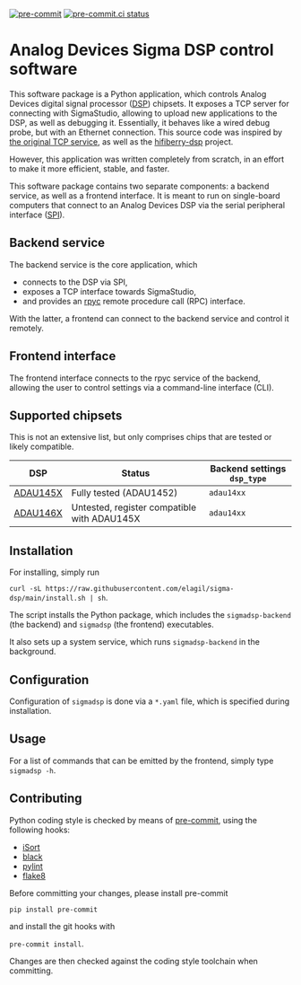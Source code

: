 [![pre-commit](https://img.shields.io/badge/pre--commit-enabled-brightgreen?logo=pre-commit&logoColor=white)](https://github.com/pre-commit/pre-commit) [![pre-commit.ci status](https://results.pre-commit.ci/badge/github/elagil/sigma-dsp/main.svg)](https://results.pre-commit.ci/latest/github/elagil/sigma-dsp/main)
# Analog Devices Sigma DSP control software

This software package is a Python application, which controls Analog Devices
digital signal processor ([DSP](https://en.wikipedia.org/wiki/Digital_signal_processor)) chipsets. It exposes a TCP server for
connecting with SigmaStudio, allowing to upload new applications to the DSP, as well as debugging it. Essentially, it
behaves like a wired debug probe, but with an Ethernet connection. This source code was inspired by [the original TCP service](https://wiki.analog.com/resources/tools-software/linux-software/sigmatcp),
as well as the [hifiberry-dsp](https://github.com/hifiberry/hifiberry-dsp) project.

However, this application was written completely from scratch, in an effort to make it more efficient, stable, and faster.

This software package contains two separate components: a backend service, as well as a frontend interface. It is meant
to run on single-board computers that connect to an Analog Devices DSP via the serial peripheral interface ([SPI](https://en.wikipedia.org/wiki/Serial_Peripheral_Interface)).

## Backend service

The backend service is the core application, which
- connects to the DSP via SPI,
- exposes a TCP interface towards SigmaStudio,
- and provides an [rpyc](https://pypi.org/project/rpyc/) remote procedure call (RPC) interface.

With the latter, a frontend can connect to the backend service and control it remotely.

## Frontend interface

The frontend interface connects to the rpyc service of the backend, allowing the user to control
settings via a command-line interface (CLI).

## Supported chipsets

This is not an extensive list, but only comprises chips that are tested or likely compatible.

DSP|Status|Backend settings `dsp_type`
---|---|--
[ADAU145X](https://www.analog.com/media/en/technical-documentation/data-sheets/ADAU1452_1451_1450.pdf) | Fully tested (ADAU1452) | `adau14xx`
[ADAU146X](https://www.analog.com/media/en/technical-documentation/data-sheets/ADAU1463-1467.pdf) | Untested, register compatible with ADAU145X | `adau14xx`

## Installation

For installing, simply run

`curl -sL https://raw.githubusercontent.com/elagil/sigma-dsp/main/install.sh | sh`.

The script installs the Python package, which includes the `sigmadsp-backend` (the backend) and `sigmadsp` (the frontend) executables.

It also sets up a system service, which runs `sigmadsp-backend` in the background.

## Configuration

Configuration of `sigmadsp` is done via a `*.yaml` file, which is specified during installation.

## Usage

For a list of commands that can be emitted by the frontend, simply type `sigmadsp -h`.

## Contributing

Python coding style is checked by means of [pre-commit](https://pre-commit.com/), using the following hooks:

- [iSort](https://github.com/pycqa/isort)
- [black](https://github.com/psf/black)
- [pylint](https://github.com/PyCQA/pylint)
- [flake8](https://github.com/PyCQA/flake8)

Before committing your changes, please install pre-commit

`pip install pre-commit`

and install the git hooks with

`pre-commit install`.

Changes are then checked against the coding style toolchain when committing.

